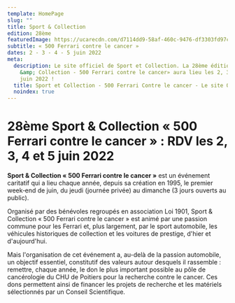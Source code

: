 ```yaml
---
template: HomePage
slug: ""
title: Sport & Collection
edition: 28ème
featuredImage: https://ucarecdn.com/d7114dd9-58af-460c-9476-df3303fd97c0/-/preview/-/enhance/50/
subtitle: « 500 Ferrari contre le cancer »
dates: 2 - 3 - 4 - 5 juin 2022
meta:
  description: Le site officiel de Sport et Collection. La 28ème édition de «Sport
    &amp; Collection - 500 Ferrari contre le cancer» aura lieu les 2, 3, 4 et 5
    juin 2022 !
  title: Sport et Collection - 500 Ferrari Contre le cancer - Le site Officiel
  noindex: true
---
```

# 28ème Sport & Collection « 500 Ferrari contre le cancer » : RDV les 2, 3, 4 et 5 juin 2022

**Sport & Collection « 500 Ferrari contre le cancer »** est un événement caritatif qui a lieu chaque année, depuis sa création en 1995, le premier week‐end de juin, du jeudi (journée privée) au dimanche (3 jours ouverts au public).

Organisé par des bénévoles regroupés en association Loi 1901, Sport & Collection « 500 Ferrari contre le cancer » est animé par une passion commune pour les Ferrari et, plus largement, par le sport automobile, les véhicules historiques de collection et les voitures de prestige, d'hier et d'aujourd'hui.

Mais l'organisation de cet événement a, au-delà de la passion automobile, un objectif essentiel, constitutif des valeurs autour desquels il rassemble : remettre, chaque année, le don le plus important possible au pôle de cancérologie du CHU de Poitiers pour la recherche contre le cancer. Ces dons permettent ainsi de financer les projets de recherche et les matériels sélectionnés par un Conseil Scientifique.